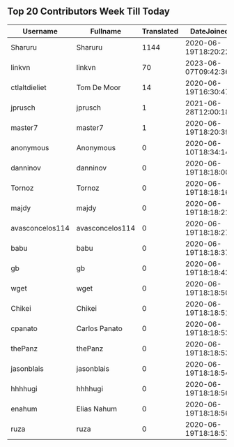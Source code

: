 ## Top 20 Contributors Week Till Today ##
|Username|Fullname|Translated|DateJoined|Language|
|--------|--------|----------|----------|-------|
|Sharuru|Sharuru|1144|2020-06-19T18:20:22.|zh_Hans|
|linkvn|linkvn|70|2023-06-07T09:42:36.|vi|
|ctlaltdieliet|Tom De Moor|14|2020-06-19T16:30:47Z|nl|
|jprusch|jprusch|1|2021-06-28T12:00:18.|de|
|master7|master7|1|2020-06-19T18:20:39.|pl|
|anonymous|Anonymous|0|2020-06-10T18:34:14.||
|danninov|danninov|0|2020-06-19T18:18:00.||
|Tornoz|Tornoz|0|2020-06-19T18:18:16.|br|
|majdy|majdy|0|2020-06-19T18:18:21.||
|avasconcelos114|avasconcelos114|0|2020-06-19T18:18:27Z||
|babu|babu|0|2020-06-19T18:18:37.||
|gb|gb|0|2020-06-19T18:18:43.||
|wget|wget|0|2020-06-19T18:18:50Z|fr|
|Chikei|Chikei|0|2020-06-19T18:18:51Z|zh_Hant|
|cpanato|Carlos Panato|0|2020-06-19T18:18:53Z||
|thePanz|thePanz|0|2020-06-19T18:18:53Z|it|
|jasonblais|jasonblais|0|2020-06-19T18:18:54Z||
|hhhhugi|hhhhugi|0|2020-06-19T18:18:56.||
|enahum|Elias  Nahum|0|2020-06-19T18:18:56Z|es|
|ruza|ruza|0|2020-06-19T18:18:57.||
